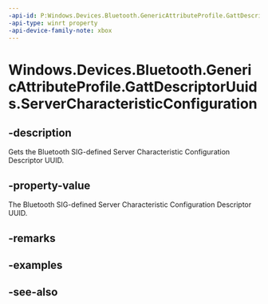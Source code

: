 ```yaml
---
-api-id: P:Windows.Devices.Bluetooth.GenericAttributeProfile.GattDescriptorUuids.ServerCharacteristicConfiguration
-api-type: winrt property
-api-device-family-note: xbox
---
```


<!-- Property syntax
public System.Guid ServerCharacteristicConfiguration { get; }
-->

# Windows.Devices.Bluetooth.GenericAttributeProfile.GattDescriptorUuids.ServerCharacteristicConfiguration

## -description
Gets the Bluetooth SIG-defined Server Characteristic Configuration Descriptor UUID.

## -property-value
The Bluetooth SIG-defined Server Characteristic Configuration Descriptor UUID.

## -remarks

## -examples

## -see-also
